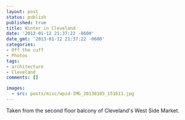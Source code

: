 ```yaml
---
layout: post
status: publish
published: true
title: Winter in Cleveland
date: '2013-01-12 21:37:22 -0600'
date_gmt: '2013-01-12 21:37:22 -0600'
categories:
- Off the cuff
- Photos
tags:
- architecture
- Cleveland
comments: []

images:
  - src: posts/misc/wpid-IMG_20130105_151611.jpg
---
```



Taken from the second floor balcony of Cleveland's West Side Market.

